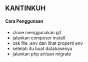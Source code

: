 ## KANTINKUH

#### Cara Penggunaan
- clone menggunakan git
- jalankan composer install
- cek file .env dan lihat properti env
- setelah itu buat databasenya
- jalankan php artisan migrate 




